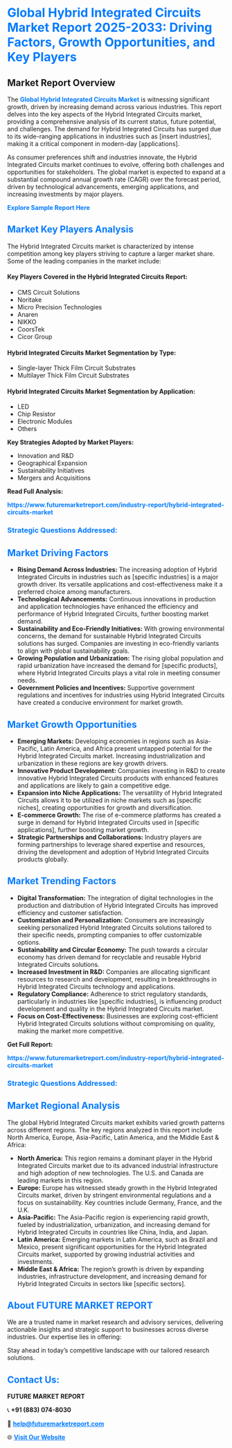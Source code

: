 <h1 style="color: #007BFF;">Global Hybrid Integrated Circuits Market Report 2025-2033: Driving Factors, Growth Opportunities, and Key Players</h1>

<section id="overview">
<h2>Market Report Overview</h2>
<p>The <a href="https://www.futuremarketreport.com/industry-report/hybrid-integrated-circuits-market" style="color: #007BFF; text-decoration: none;"><strong>Global Hybrid Integrated Circuits Market</strong></a> is witnessing significant growth, driven by increasing demand across various industries. This report delves into the key aspects of the Hybrid Integrated Circuits market, providing a comprehensive analysis of its current status, future potential, and challenges. The demand for Hybrid Integrated Circuits has surged due to its wide-ranging applications in industries such as [insert industries], making it a critical component in modern-day [applications].</p>
<p>As consumer preferences shift and industries innovate, the Hybrid Integrated Circuits market continues to evolve, offering both challenges and opportunities for stakeholders. The global market is expected to expand at a substantial compound annual growth rate (CAGR) over the forecast period, driven by technological advancements, emerging applications, and increasing investments by major players.</p>
</section>

<section id="overview">
<p><a href="https://www.futuremarketreport.com/request-sample/reportId=34008" style="color: #007BFF; text-decoration: none;"><strong>Explore Sample Report Here</strong></a></p>
</section>

<section id="key-players">
<h2 style="color: #007BFF;">Market Key Players Analysis</h2>
<p>The Hybrid Integrated Circuits market is characterized by intense competition among key players striving to capture a larger market share. Some of the leading companies in the market include:</p>
<h4>Key Players Covered in the Hybrid Integrated Circuits Report:</h4>
<ul><li>CMS Circuit Solutions</li><li>Noritake</li><li>Micro Precision Technologies</li><li>Anaren</li><li>NIKKO</li><li>CoorsTek</li><li>Cicor Group</li></ul>
<h4>Hybrid Integrated Circuits Market Segmentation by Type:</h4>
<ul><li>Single-layer Thick Film Circuit Substrates</li><li>Multilayer Thick Film Circuit Substrates</li></ul>

<h4>Hybrid Integrated Circuits Market Segmentation by Application:</h4>
<ul><li>LED</li><li>Chip Resistor</li><li>Electronic Modules</li><li>Others</li></ul>
<p><strong>Key Strategies Adopted by Market Players:</strong></p>
<ul>
<li>Innovation and R&D</li>
<li>Geographical Expansion</li>
<li>Sustainability Initiatives</li>
<li>Mergers and Acquisitions</li>
</ul>
</section>

<section>
<p><strong>Read Full Analysis: </strong></p><a href="https://www.futuremarketreport.com/industry-report/hybrid-integrated-circuits-market" style="color: #007BFF; text-decoration: none;"><strong>https://www.futuremarketreport.com/industry-report/hybrid-integrated-circuits-market</strong></a>
<h3 style="color: #007BFF;">Strategic Questions Addressed:</h3>
</section>

<section id="driving-factors">
<h2 style="color: #007BFF;">Market Driving Factors</h2>
<ul>
<li><strong>Rising Demand Across Industries:</strong> The increasing adoption of Hybrid Integrated Circuits in industries such as [specific industries] is a major growth driver. Its versatile applications and cost-effectiveness make it a preferred choice among manufacturers.</li>
<li><strong>Technological Advancements:</strong> Continuous innovations in production and application technologies have enhanced the efficiency and performance of Hybrid Integrated Circuits, further boosting market demand.</li>
<li><strong>Sustainability and Eco-Friendly Initiatives:</strong> With growing environmental concerns, the demand for sustainable Hybrid Integrated Circuits solutions has surged. Companies are investing in eco-friendly variants to align with global sustainability goals.</li>
<li><strong>Growing Population and Urbanization:</strong> The rising global population and rapid urbanization have increased the demand for [specific products], where Hybrid Integrated Circuits plays a vital role in meeting consumer needs.</li>
<li><strong>Government Policies and Incentives:</strong> Supportive government regulations and incentives for industries using Hybrid Integrated Circuits have created a conducive environment for market growth.</li>
</ul>
</section>

<section id="growth-opportunities">
<h2 style="color: #007BFF;">Market Growth Opportunities</h2>
<ul>
<li><strong>Emerging Markets:</strong> Developing economies in regions such as Asia-Pacific, Latin America, and Africa present untapped potential for the Hybrid Integrated Circuits market. Increasing industrialization and urbanization in these regions are key growth drivers.</li>
<li><strong>Innovative Product Development:</strong> Companies investing in R&D to create innovative Hybrid Integrated Circuits products with enhanced features and applications are likely to gain a competitive edge.</li>
<li><strong>Expansion into Niche Applications:</strong> The versatility of Hybrid Integrated Circuits allows it to be utilized in niche markets such as [specific niches], creating opportunities for growth and diversification.</li>
<li><strong>E-commerce Growth:</strong> The rise of e-commerce platforms has created a surge in demand for Hybrid Integrated Circuits used in [specific applications], further boosting market growth.</li>
<li><strong>Strategic Partnerships and Collaborations:</strong> Industry players are forming partnerships to leverage shared expertise and resources, driving the development and adoption of Hybrid Integrated Circuits products globally.</li>
</ul>
</section>

<section id="trending-factors">
<h2 style="color: #007BFF;">Market Trending Factors</h2>
<ul>
<li><strong>Digital Transformation:</strong> The integration of digital technologies in the production and distribution of Hybrid Integrated Circuits has improved efficiency and customer satisfaction.</li>
<li><strong>Customization and Personalization:</strong> Consumers are increasingly seeking personalized Hybrid Integrated Circuits solutions tailored to their specific needs, prompting companies to offer customizable options.</li>
<li><strong>Sustainability and Circular Economy:</strong> The push towards a circular economy has driven demand for recyclable and reusable Hybrid Integrated Circuits solutions.</li>
<li><strong>Increased Investment in R&D:</strong> Companies are allocating significant resources to research and development, resulting in breakthroughs in Hybrid Integrated Circuits technology and applications.</li>
<li><strong>Regulatory Compliance:</strong> Adherence to strict regulatory standards, particularly in industries like [specific industries], is influencing product development and quality in the Hybrid Integrated Circuits market.</li>
<li><strong>Focus on Cost-Effectiveness:</strong> Businesses are exploring cost-efficient Hybrid Integrated Circuits solutions without compromising on quality, making the market more competitive.</li>
</ul>
</section>

<section>
<p><strong>Get Full Report: </strong></p><a href="https://www.futuremarketreport.com/industry-report/hybrid-integrated-circuits-market" style="color: #007BFF; text-decoration: none;"><strong>https://www.futuremarketreport.com/industry-report/hybrid-integrated-circuits-market</strong></a>
<h3 style="color: #007BFF;">Strategic Questions Addressed:</h3>
</section>


<section id="regional-analysis">
<h2 style="color: #007BFF;">Market Regional Analysis</h2>
<p>The global Hybrid Integrated Circuits market exhibits varied growth patterns across different regions. The key regions analyzed in this report include North America, Europe, Asia-Pacific, Latin America, and the Middle East & Africa:</p>
<ul>
<li><strong>North America:</strong> This region remains a dominant player in the Hybrid Integrated Circuits market due to its advanced industrial infrastructure and high adoption of new technologies. The U.S. and Canada are leading markets in this region.</li>
<li><strong>Europe:</strong> Europe has witnessed steady growth in the Hybrid Integrated Circuits market, driven by stringent environmental regulations and a focus on sustainability. Key countries include Germany, France, and the U.K.</li>
<li><strong>Asia-Pacific:</strong> The Asia-Pacific region is experiencing rapid growth, fueled by industrialization, urbanization, and increasing demand for Hybrid Integrated Circuits in countries like China, India, and Japan.</li>
<li><strong>Latin America:</strong> Emerging markets in Latin America, such as Brazil and Mexico, present significant opportunities for the Hybrid Integrated Circuits market, supported by growing industrial activities and investments.</li>
<li><strong>Middle East & Africa:</strong> The region’s growth is driven by expanding industries, infrastructure development, and increasing demand for Hybrid Integrated Circuits in sectors like [specific sectors].</li>
</ul>
</section>

<footer>
<h2 style="color: #007BFF;">About FUTURE MARKET REPORT</h2>
<p>We are a trusted name in market research and advisory services, delivering actionable insights and strategic support to businesses across diverse industries. Our expertise lies in offering:</p>

<p>Stay ahead in today’s competitive landscape with our tailored research solutions.</p>

<h2 style="color: #007BFF;">Contact Us:</h2>
<p><strong>FUTURE MARKET REPORT</strong></p>
<p>📞 <strong>+91 (883) 074-8030</strong></p>
<p>📧 <strong><a href="mailto:help@futuremarketreport.com" style="color: #007BFF;">help@futuremarketreport.com</a></strong></p>
<p>🌐 <strong><a href="https://www.futuremarketreport.com/" style="color: #007BFF;">Visit Our Website</a></strong></p>
</footer>
